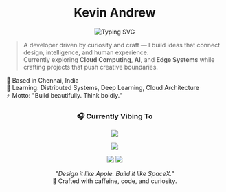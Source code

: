 <h1 align="center">Kevin Andrew</h1>
<p align="center">
  <img src="https://readme-typing-svg.herokuapp.com?font=JetBrains+Mono&pause=1000&color=00E5FF&center=true&vCenter=true&width=435&lines=Cloud+Innovator+☁️;Full+Stack+Developer+💻;AI+Explorer+🤖;Hackathon+Builder+⚡" alt="Typing SVG" />
</p>

> A developer driven by curiosity and craft — I build ideas that connect design, intelligence, and human experience.  
> Currently exploring **Cloud Computing**, **AI**, and **Edge Systems** while crafting projects that push creative boundaries.  

📍 Based in Chennai, India  
🧠 Learning: Distributed Systems, Deep Learning, Cloud Architecture  
⚡ Motto: "Build beautifully. Think boldly."

<h3 align="center">🎧 Currently Vibing To</h3>
<p align="center">
  <a href="https://open.spotify.com/user/g0oyyt3dtmeerb9muk6aiwqcv" target="_blank">
    <img src="https://spotify-github-profile.kittinanx.com/api/view?uid=g0oyyt3dtmeerb9muk6aiwqcv&cover_image=true&theme=novatorem&show_offline=false&background_color=0d1117&interchange=false&bar_color=00E5FF&bar_color_cover=false">
  </a>
</p>


<p align="center">
  <img src="https://skillicons.dev/icons?i=js,ts,python,react,nodejs,mongodb,aws,git,linux,tailwind,nextjs,flask,html,css" />
</p>
<p align="center">
  <img src="https://github-readme-stats.vercel.app/api?username=yourusername&show_icons=true&theme=react" />
  <img src="https://github-readme-streak-stats.herokuapp.com/?user=yourusername&theme=react" />
</p>


<p align="center">
  <i>"Design it like Apple. Build it like SpaceX."</i><br>
  🌙 Crafted with caffeine, code, and curiosity.
</p>


